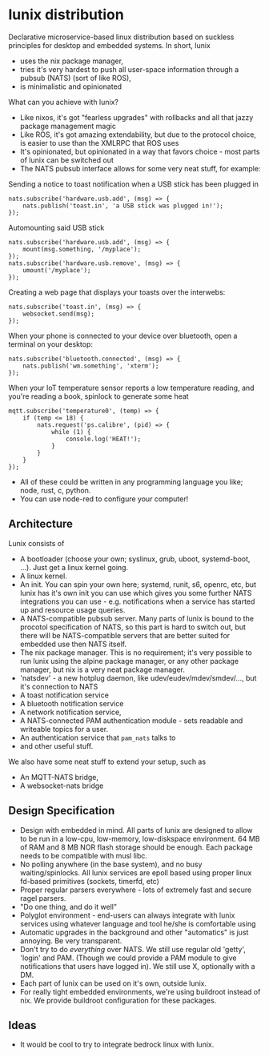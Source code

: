 # lunix distribution

Declarative microservice-based linux distribution based on suckless principles
for desktop and embedded systems. In short, lunix

* uses the nix package manager,
* tries it's very hardest to push all user-space information through a pubsub (NATS) (sort of like ROS),
* is minimalistic and opinionated

What can you achieve with lunix?

* Like nixos, it's got "fearless upgrades" with rollbacks and all that jazzy
  package management magic
* Like ROS, it's got amazing extendability, but due to the protocol choice, is
  easier to use than the XMLRPC that ROS uses
* It's opinionated, but opinionated in a way that favors choice - most parts of
  lunix can be switched out
* The NATS pubsub interface allows for some very neat stuff, for example:


Sending a notice to toast notification when a USB stick has been plugged in

```
nats.subscribe('hardware.usb.add', (msg) => {
    nats.publish('toast.in', 'a USB stick was plugged in!');
});
```

Automounting said USB stick

```
nats.subscribe('hardware.usb.add', (msg) => {
    mount(msg.something, '/myplace');
});
nats.subscribe('hardware.usb.remove', (msg) => {
    umount('/myplace');
});
```

Creating a web page that displays your toasts over the interwebs:

```
nats.subscribe('toast.in', (msg) => {
    websocket.send(msg);
});
```

When your phone is connected to your device over bluetooth, open a
terminal on your desktop:

```
nats.subscribe('bluetooth.connected', (msg) => {
    nats.publish('wm.something', 'xterm');
});
```

When your IoT temperature sensor reports a low temperature reading,
and you're reading a book, spinlock to generate some heat

```
mqtt.subscribe('temperature0', (temp) => {
    if (temp <= 18) {
        nats.request('ps.calibre', (pid) => {
            while (1) {
                console.log('HEAT!');
            }
        }
    }
});
```

* All of these could be written in any programming language you like; node,
  rust, c, python.
* You can use node-red to configure your computer!


## Architecture

Lunix consists of

* A bootloader (choose your own; syslinux, grub, uboot, systemd-boot, ...).
  Just get a linux kernel going.
* A linux kernel.
* An init. You can spin your own here; systemd, runit, s6, openrc, etc, but
  lunix has it's own init you can use which gives you some further NATS
  integrations you can use - e.g. notifications when a service has started up
  and resource usage queries.
* A NATS-compatible pubsub server. Many parts of lunix is bound to the procotol
  specification of NATS, so this part is hard to switch out, but there will be
  NATS-compatible servers that are better suited for embedded use then NATS
  itself.
* The nix package manager. This is no requirement; it's very possible to run
  lunix using the alpine package manager, or any other package manager, but
  nix is a very neat package manager.
* 'natsdev' - a new hotplug daemon, like udev/eudev/mdev/smdev/..., but it's
  connection to NATS 
* A toast notification service
* A bluetooth notification service
* A network notification service,
* A NATS-connected PAM authentication module - sets readable and writeable
  topics for a user.
* An authentication service that `pam_nats` talks to
* and other useful stuff.


We also have some neat stuff to extend your setup, such as 

* An MQTT-NATS bridge,
* A websocket-nats bridge


## Design Specification

* Design with embedded in mind. All parts of lunix are designed to allow to be
  run in a low-cpu, low-memory, low-diskspace environment. 64 MB of RAM and 8
  MB NOR flash storage should be enough. Each package needs to be compatible
  with musl libc.
* No polling anywhere (in the base system), and no busy waiting/spinlocks. All
  lunix services are epoll based using proper linux fd-based primitives
  (sockets, timerfd, etc)
* Proper regular parsers everywhere - lots of extremely fast and secure ragel
  parsers.
* "Do one thing, and do it well"
* Polyglot environment - end-users can always integrate with lunix services 
  using whatever language and tool he/she is comfortable using
* Automatic upgrades in the background and other "automatics" is just annoying.
  Be very transparent.
* Don't try to do *everything* over NATS. We still use regular old 'getty',
  'login' and PAM. (Though we could provide a PAM module to give notifications
  that users have logged in). We still use X, optionally with a DM.
* Each part of lunix can be used on it's own, outside lunix.
* For really tight embedded environments, we're using buildroot instead of nix.
  We provide buildroot configuration for these packages.


## Ideas

* It would be cool to try to integrate bedrock linux with lunix.

